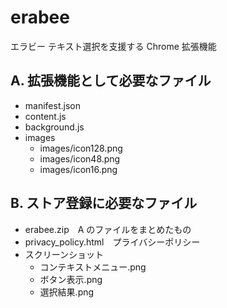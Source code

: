 # erabee
エラビー テキスト選択を支援する Chrome 拡張機能

## A. 拡張機能として必要なファイル
- manifest.json
- content.js
- background.js
- images
  - images/icon128.png
  - images/icon48.png
  - images/icon16.png
 
## B. ストア登録に必要なファイル
- erabee.zip　A のファイルをまとめたもの
- privacy_policy.html　プライバシーポリシー
- スクリーンショット
  - コンテキストメニュー.png
  - ボタン表示.png
  - 選択結果.png
